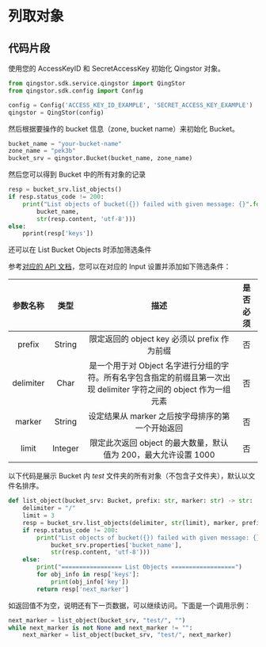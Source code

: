 # 列取对象

## 代码片段

使用您的 AccessKeyID 和 SecretAccessKey 初始化 Qingstor 对象。

```python
from qingstor.sdk.service.qingstor import QingStor
from qingstor.sdk.config import Config

config = Config('ACCESS_KEY_ID_EXAMPLE', 'SECRET_ACCESS_KEY_EXAMPLE')
qingstor = QingStor(config)
```

然后根据要操作的 bucket 信息（zone, bucket name）来初始化 Bucket。

```python
bucket_name = "your-bucket-name"
zone_name = "pek3b"
bucket_srv = qingstor.Bucket(bucket_name, zone_name)
```

然后您可以得到 Bucket 中的所有对象的记录

```python
resp = bucket_srv.list_objects()
if resp.status_code != 200:
    print("List objects of bucket({}) failed with given message: {}".format(
        bucket_name,
        str(resp.content, 'utf-8')))
else:
    pprint(resp['keys'])
```

还可以在 List Bucket Objects 时添加筛选条件

参考[对应的 API 文档](https://docs.qingcloud.com/qingstor/api/bucket/get)，您可以在对应的 Input 设置并添加如下筛选条件：

|   参数名称    |   类型    |                                   描述                                    | 是否必须 |
|:---------:|:-------:|:-----------------------------------------------------------------------:|:----:|
|  prefix   | String  |                    限定返回的 object key 必须以 prefix 作为前缀                     |  否   |
| delimiter |  Char   | 是一个用于对 Object 名字进行分组的字符。所有名字包含指定的前缀且第一次出现 delimiter 字符之间的 object 作为一组元素 |  否   |
|  marker   | String  |                      设定结果从 marker 之后按字母排序的第一个开始返回                       |  否   |
|   limit   | Integer |                限定此次返回 object 的最大数量，默认值为 200，最大允许设置 1000                 |  否   |

以下代码是展示 Bucket 内 *test* 文件夹的所有对象（不包含子文件夹），默认以文件名排序。

```python
def list_object(bucket_srv: Bucket, prefix: str, marker: str) -> str:
    delimiter = "/"
    limit = 3
    resp = bucket_srv.list_objects(delimiter, str(limit), marker, prefix)
    if resp.status_code != 200:
        print("List objects of bucket({}) failed with given message: {}".format(
            bucket_srv.properties['bucket_name'],
            str(resp.content, 'utf-8')))
    else:
        print("================= List Objects ==================")
        for obj_info in resp['keys']:
            print(obj_info['key'])
        return resp['next_marker']
```

如返回值不为空，说明还有下一页数据，可以继续访问。下面是一个调用示例：

```python
next_marker = list_object(bucket_srv, "test/", "")
while next_marker is not None and next_marker != "":
    next_marker = list_object(bucket_srv, "test/", next_marker)
```

